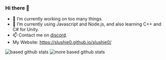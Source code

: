 ### Hi there 👋


- 🔭 I’m currently working on too many things.
- 🌱 I’m currently using Javascript and Node.js, and also learning C++ and C# for Unity.
- 📫 Contact me on [discord](https://www.discord.com/users/542493666296594473/).
- My Website: https://slushie0.github.io/slushie0/

![based github stats](https://github-readme-stats.vercel.app/api?username=slushie0&show_icons=true&theme=dark)
![more based github stats](https://github-readme-stats.vercel.app/api/top-langs/?username=slushie0&theme=dark)

